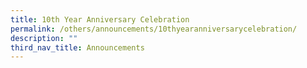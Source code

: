 ```yaml
---
title: 10th Year Anniversary Celebration
permalink: /others/announcements/10thyearanniversarycelebration/
description: ""
third_nav_title: Announcements
---
```

